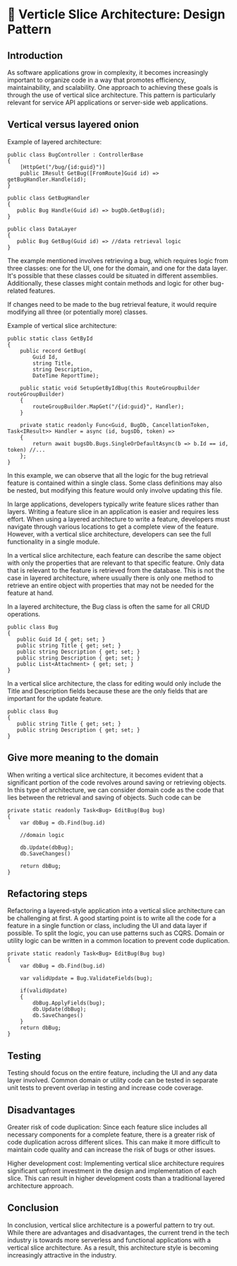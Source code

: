 # :cake: Verticle Slice Architecture: Design Pattern

## Introduction

As software applications grow in complexity, it becomes increasingly important to organize code in a way that promotes efficiency, maintainability, and scalability. One approach to achieving these goals is through the use of vertical slice architecture. This pattern is particularly relevant for service API applications or server-side web applications.

## Vertical versus layered onion

Example of layered architecture:
```
public class BugController : ControllerBase
{
    [HttpGet("/bug/{id:guid}")]
    public IResult GetBug([FromRoute]Guid id) => getBugHandler.Handle(id);
}

public class GetBugHandler
{   
   public Bug Handle(Guid id) => bugDb.GetBug(id);
}

public class DataLayer
{
   public Bug GetBug(Guid id) => //data retrieval logic 
}
```
The example mentioned involves retrieving a bug, which requires logic from three classes: one for the UI, one for the domain, and one for the data layer. It's possible that these classes could be situated in different assemblies. Additionally, these classes might contain methods and logic for other bug-related features.

If changes need to be made to the bug retrieval feature, it would require modifying all three (or potentially more) classes.

Example of vertical slice architecture:
```
public static class GetById
{
    public record GetBug(
        Guid Id,
        string Title,
        string Description,
        DateTime ReportTime);

    public static void SetupGetByIdBug(this RouteGroupBuilder routeGroupBuilder)
    {
        routeGroupBuilder.MapGet("/{id:guid}", Handler);
    }

    private static readonly Func<Guid, BugDb, CancellationToken, Task<IResult>> Handler = async (id, bugsDb, token) =>
    {
        return await bugsDb.Bugs.SingleOrDefaultAsync(b => b.Id == id, token) //...
    };
}
```
In this example, we can observe that all the logic for the bug retrieval feature is contained within a single class. Some class definitions may also be nested, but modifying this feature would only involve updating this file.

In large applications, developers typically write feature slices rather than layers. Writing a feature slice in an application is easier and requires less effort. When using a layered architecture to write a feature, developers must navigate through various locations to get a complete view of the feature. However, with a vertical slice architecture, developers can see the full functionality in a single module.

In a vertical slice architecture, each feature can describe the same object with only the properties that are relevant to that specific feature. Only data that is relevant to the feature is retrieved from the database. This is not the case in layered architecture, where usually there is only one method to retrieve an entire object with properties that may not be needed for the feature at hand.

In a layered architecture, the Bug class is often the same for all CRUD operations.
```
public class Bug 
{
   public Guid Id { get; set; }
   public string Title { get; set; }
   public string Description { get; set; }
   public string Description { get; set; }
   public List<Attachment> { get; set; }
}
```

In a vertical slice architecture, the class for editing would only include the Title and Description fields because these are the only fields that are important for the update feature.
```
public class Bug 
{
   public string Title { get; set; }
   public string Description { get; set; }
}
```

## Give more meaning to the domain

When writing a vertical slice architecture, it becomes evident that a significant portion of the code revolves around saving or retrieving objects. In this type of architecture, we can consider domain code as the code that lies between the retrieval and saving of objects. Such code can be 

```
private static readonly Task<Bug> EditBug(Bug bug)
{
    var dbBug = db.Find(bug.id)

    //domain logic

    db.Update(dbBug);
    db.SaveChanges()

    return dbBug;
}
```

## Refactoring steps

Refactoring a layered-style application into a vertical slice architecture can be challenging at first. A good starting point is to write all the code for a feature in a single function or class, including the UI and data layer if possible. To split the logic, you can use patterns such as CQRS. Domain or utility logic can be written in a common location to prevent code duplication.

```
private static readonly Task<Bug> EditBug(Bug bug)
{
    var dbBug = db.Find(bug.id)

    var validUpdate = Bug.ValidateFields(bug);

    if(validUpdate)
    {
        dbBug.ApplyFields(bug);
        db.Update(dbBug);
        db.SaveChanges()
    }
    return dbBug;
}
```

## Testing

Testing should focus on the entire feature, including the UI and any data layer involved. Common domain or utility code can be tested in separate unit tests to prevent overlap in testing and increase code coverage.

## Disadvantages

Greater risk of code duplication: Since each feature slice includes all necessary components for a complete feature, there is a greater risk of code duplication across different slices. This can make it more difficult to maintain code quality and can increase the risk of bugs or other issues.

Higher development cost: Implementing vertical slice architecture requires significant upfront investment in the design and implementation of each slice. This can result in higher development costs than a traditional layered architecture approach.


## Conclusion

In conclusion, vertical slice architecture is a powerful pattern to try out. While there are advantages and disadvantages, the current trend in the tech industry is towards more serverless and functional applications with a vertical slice architecture. As a result, this architecture style is becoming increasingly attractive in the industry.